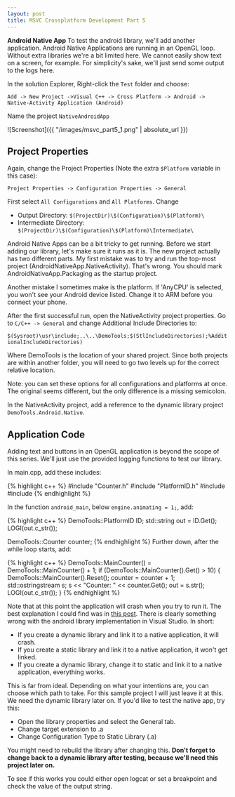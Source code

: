 ```yaml
---
layout: post
title: MSVC Crossplatform Development Part 5
---
```

**Android Native App** To test the android library, we'll add another application. Android Native Applications are running in an OpenGL loop. Without extra libraries we're a bit limited here. We cannot easily show text on a screen, for example. For simplicity's sake, we'll just send some output to the logs here.
<!--more--> 

In the solution Explorer, Right-click the `Test` folder and choose:

`Add -> New Project ->Visual C++ -> Cross Platform -> Android -> Native-Activity Application (Android)`

Name the project `NativeAndroidApp`

![Screenshot]({{ "/images/msvc_part5_1.png" | absolute_url }})



## Project Properties

Again, change the Project Properties (Note the extra `$Platform` variable in this case):

`Project Properties -> Configuration Properties -> General`

First select `All Configurations` and `All Platforms`. Change
- Output Directory: `$(ProjectDir)\$(Configuration)\$(Platform)\`
- Intermediate Directory: `$(ProjectDir)\$(Configuration)\$(Platform)\Intermediate\`

Android Native Apps can be a bit tricky to get running. Before we start adding our library, let's make sure it runs as it is. The new project actually has two different parts. My first mistake was to try and run the top-most project (AndroidNativeApp.NativeActivity). That's wrong. You should mark AndroidNativeApp.Packaging as the startup project.

Another mistake I sometimes make is the platform. If 'AnyCPU' is selected, you won't see your Android device listed. Change it to ARM before you connect your phone.

After the first successful run, open the NativeActivity project properties. Go to `C/C++ -> General` and change Additional Include Directories to:

`$(Sysroot)\usr\include;..\..\DemoTools;$(StlIncludeDirectories);%AdditionalIncludeDirectories)`

Where DemoTools is the location of your shared project. Since both projects are within another folder, you will need to go two levels up for the correct relative location. 

Note: you can set these options for all configurations and platforms at once. The original seems different, but the only difference is a missing semicolon.

In the NativeActivity project, add a reference to the dynamic library project `DemoTools.Android.Native`.

## Application Code

Adding text and buttons in an OpenGL application is beyond the scope of this series. We'll just use the provided logging functions to test our library.

In main.cpp, add these includes:

{% highlight c++ %}
#include "Counter.h"
#include "PlatformID.h"
#include <string>
#include <sstream>
{% endhighlight %}

In the function `android_main`, below `engine.animating = 1;`, add:

{% highlight c++ %}
DemoTools::PlatformID ID;
std::string out = ID.Get();
LOGI(out.c_str());

DemoTools::Counter counter;
{% endhighlight %}
Further down, after the while loop starts, add:

{% highlight c++ %}
DemoTools::MainCounter() = DemoTools::MainCounter() + 1;
if (DemoTools::MainCounter().Get() > 10) {
    DemoTools::MainCounter().Reset();
    counter = counter + 1;
    std::ostringstream s;
    s << "Counter: " << counter.Get();
    out = s.str();
    LOGI(out.c_str());
}
{% endhighlight %}

Note that at this point the application will crash when you try to run it.  The best explanation I could find was in [this post](https://social.msdn.microsoft.com/Forums/expression/en-US/94cefacb-6e19-48d8-b390-82b2b6042dff/dynamic-library-in-a-visual-studio-2015-native-android-application?forum=visualstudiogeneral). There is clearly something wrong with the android library implementation in Visual Studio. In short:

* If you create a dynamic library and link it to a native application, it will crash.
* If you create a static library and link it to a native application, it won't get linked.
* If you create a dynamic library, change it to static and link it to a native application, everything works.

This is far from ideal. Depending on what your intentions are, you can choose which path to take. For this sample project I will just leave it at this. We need the dynamic library later on. If you'd like to test the native app, try this:

* Open the library properties and select the General tab.
* Change target extension to .a
* Change Configuration Type to Static Library (.a)

You might need to rebuild the library after changing this. **Don't forget to change back to a dynamic library after testing, because we'll need this project later on.**

To see if this works you could either open logcat or set a breakpoint and check the value of the output string.